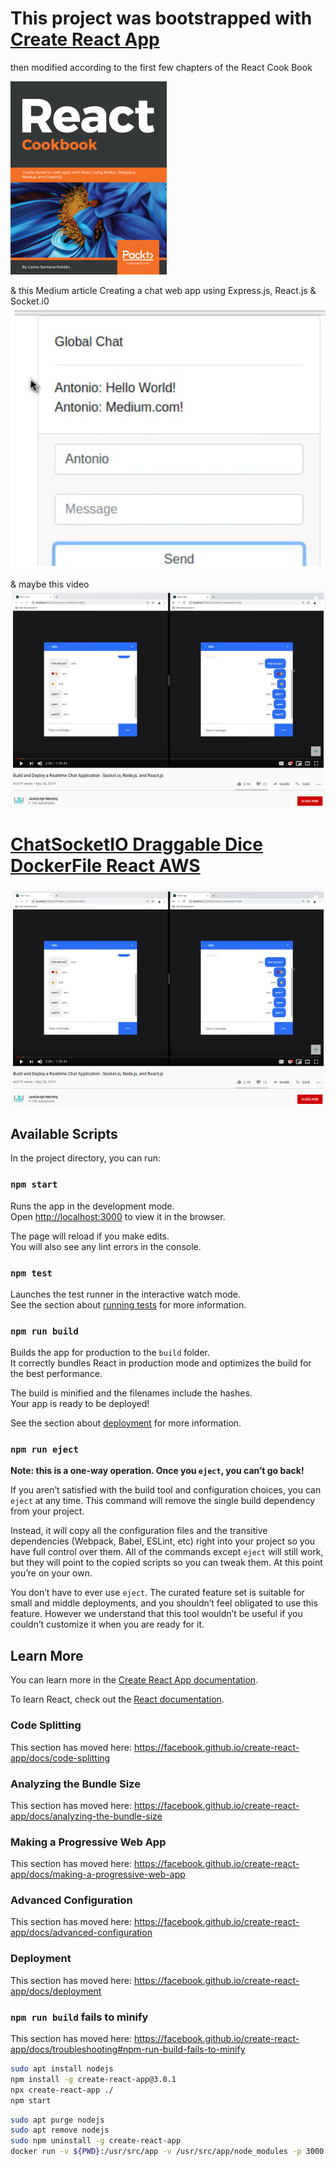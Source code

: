 
# This project was bootstrapped with [Create React App](https://github.com/facebook/create-react-app)  

then modified according to the first few chapters of the React Cook Book

[![React Cook Book cover](https://raw.githubusercontent.com/TurtleWolf/react_scaffolding/master/ReactCookBook.png "React Cook Book By Carlos Santana Roldán August 2018")](https://subscription.packtpub.com/book/web-development/9781783980727 "By Carlos Santana Roldán August 2018c")

& this Medium article Creating a chat web app using Express.js, React.js & Socket.i0
[![Creating a chat web app using Express.js, React.js & Socket.io](Images_of_Issues/antonio-article.png "Creating a chat web app using Express.js, React.js & Socket.i")](https://medium.com/signature-networks/creating-a-chat-web-app-using-express-js-react-js-socket-io-1b01100a8ea5 "Antonio Erdeljac")

& maybe this video  
[![Build and Deploy a Realtime Chat Application - Socket.io, Node.js, and React.js](Images_of_Issues/mastery-video.png "Build and Deploy a Realtime Chat Application - Socket.io, Node.js, and React.js")](https://youtu.be/ZwFA3YMfkoc " JavaScript Mastery")

# [ChatSocketIO Draggable Dice DockerFile React AWS](http://ec2-52-87-220-90.compute-1.amazonaws.com/ "NGINX Docker AWS")

[![Build and Deploy a Realtime Chat Application - Socket.io, Node.js, and React.js](Images_of_Issues/mastery-video.png "Chattain Ship & Crew")](http://ec2-52-87-220-90.compute-1.amazonaws.com " TurtleWolfe.com")

## Available Scripts

In the project directory, you can run:

### `npm start`

Runs the app in the development mode.<br>
Open [http://localhost:3000](http://localhost:3000) to view it in the browser.

The page will reload if you make edits.<br>
You will also see any lint errors in the console.

### `npm test`

Launches the test runner in the interactive watch mode.<br>
See the section about [running tests](https://facebook.github.io/create-react-app/docs/running-tests) for more information.

### `npm run build`

Builds the app for production to the `build` folder.<br>
It correctly bundles React in production mode and optimizes the build for the best performance.

The build is minified and the filenames include the hashes.<br>
Your app is ready to be deployed!

See the section about [deployment](https://facebook.github.io/create-react-app/docs/deployment) for more information.

### `npm run eject`

**Note: this is a one-way operation. Once you `eject`, you can’t go back!**

If you aren’t satisfied with the build tool and configuration choices, you can `eject` at any time. This command will remove the single build dependency from your project.

Instead, it will copy all the configuration files and the transitive dependencies (Webpack, Babel, ESLint, etc) right into your project so you have full control over them. All of the commands except `eject` will still work, but they will point to the copied scripts so you can tweak them. At this point you’re on your own.

You don’t have to ever use `eject`. The curated feature set is suitable for small and middle deployments, and you shouldn’t feel obligated to use this feature. However we understand that this tool wouldn’t be useful if you couldn’t customize it when you are ready for it.

## Learn More

You can learn more in the [Create React App documentation](https://facebook.github.io/create-react-app/docs/getting-started).

To learn React, check out the [React documentation](https://reactjs.org/).

### Code Splitting

This section has moved here: https://facebook.github.io/create-react-app/docs/code-splitting

### Analyzing the Bundle Size

This section has moved here: https://facebook.github.io/create-react-app/docs/analyzing-the-bundle-size

### Making a Progressive Web App

This section has moved here: https://facebook.github.io/create-react-app/docs/making-a-progressive-web-app

### Advanced Configuration

This section has moved here: https://facebook.github.io/create-react-app/docs/advanced-configuration

### Deployment

This section has moved here: https://facebook.github.io/create-react-app/docs/deployment

### `npm run build` fails to minify

This section has moved here: https://facebook.github.io/create-react-app/docs/troubleshooting#npm-run-build-fails-to-minify

``` bash
sudo apt install nodejs
npm install -g create-react-app@3.0.1
npx create-react-app ./
npm start
```

``` bash
sudo apt purge nodejs
sudo apt remove nodejs
sudo npm uninstall -g create-react-app
docker run -v ${PWD}:/usr/src/app -v /usr/src/app/node_modules -p 3000:3000 --rm react_scaffolding:dev
```
